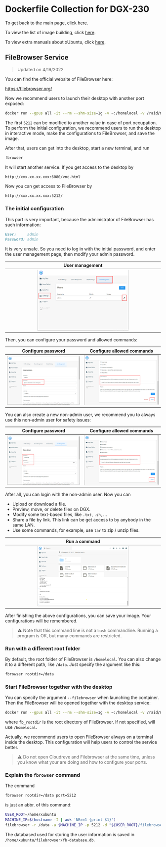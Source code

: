 # Dockerfile Collection for DGX-230

To get back to the main page, click [here](../index).

To view the list of image building, click [here](../dockerlist).

To view extra manuals about xUbuntu, click [here](../manual-xubuntu).

## FileBrowser Service

> Updated on 4/19/2022

You can find the official website of FileBrowser here:

https://filebrowser.org/

Now we recommend users to launch their desktop with another port exposed:

```bash
docker run --gpus all -it --rm --shm-size=1g -v ~:/homelocal -v /raid/myname:/data -p 6080:6080 -p 5212:5212 xubuntu:1.7
```

The first `5212` can be modified to another value in case of port occupation. To perform the initial configuration, we recommend users to run the desktop in interactive mode, make the configurations to FileBrowser, and save the image.

After that, users can get into the desktop, start a new terminal, and run

```bash
fbrowser
```

It will start another service. If you get access to the desktop by

```markdown
http://xxx.xx.xx.xxx:6080/vnc.html
```

Now you can get access to FileBrowser by

```markdown
http://xxx.xx.xx.xxx:5212/
```

### The initial configuration

This part is very important, because the administrator of FileBrowser has such information:

```markdown
User:     admin
Password: admin
```

It is very unsafe. So you need to log in with the initial password, and enter the user management page, then modify your admin password.

|  User management  |
| :---------------: |
| <img width="60%" src=./display/fbrowser-1.png></img> |

Then, you can configure your password and allowed commands:

|  Configure password  |  Configure allowed commands  |
| :------------------: | :--------------------------: |
| ![](./display/fbrowser-2.png) | ![](./display/fbrowser-3.png) |

You can also create a new non-admin user, we recommend you to always use this non-admin user for safety issues:

|  Configure password  |  Configure allowed commands  |
| :------------------: | :--------------------------: |
| ![](./display/fbrowser-4.png) | ![](./display/fbrowser-5.png) |

After all, you can login with the non-admin user. Now you can

* Upload or download a file.
* Preview, move, or delete files on DGX.
* Modify some text-based files, like `.txt`, `.sh`, ...
* Share a file by link. This link can be get access to by anybody in the same LAN.
* Use some commands, for example, use `tar` to zip / unzip files.

|   Run a command   |
| :---------------: |
| <img width="60%" src=./display/fbrowser-6.png></img> |

After finishing the above configurations, you can save your image. Your configurations will be remembered.

> :warning: Note that this command line is not a `bash` commandline. Running a program is OK, but many commands are restricted.

### Run with a different root folder

By default, the root folder of FileBrowser is `/homelocal`. You can also change it to a different path, like `/data`. Just specify the argument like this:

```bash
fbrowser rootdir=/data
```

### Start FileBrowser together with the desktop

You can specify the argument `--filebrowser` when launching the container. Then the FileBrowser will be opened together with the desktop service:

```bash
docker run --gpus all -it --rm --shm-size=1g -v ~:/homelocal -v /raid/myname:/data -p 6080:6080 -p 5212:5212 xubuntu:1.7 --filebrowser fb_rootdir=/data
```

where `fb_rootdir` is the root directory of FileBrowser. If not specified, will use `/homelocal`.

Actually, we recommend users to open FileBrowser always on a terminal inside the desktop. This configuration will help users to control the service better.

> :warning: Do not open Cloudreve and Filebrowser at the same time, unless you know what your are doing and how to configure your ports.

### Explain the `fbrowser` command

The command

```bash
fbrowser rootdir=/data port=5212
```

is just an abbr. of this command:

```bash
USER_ROOT=/home/xubuntu
MACHINE_IP=$(hostname -I | awk 'NR==1 {print $1}')
filebrowser -r /data -a $MACHINE_IP -p 5212 -d "${USER_ROOT}/filebrowser/fb-database.db"
```

The databased used for storing the user information is saved in `/home/xubuntu/filebrowser/fb-database.db`.
